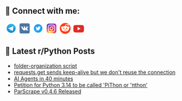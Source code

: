 ## 🔎 Connect with me:
[<img src="https://github.com/bullbesh/bullbesh/blob/main/images/Telegram.png" width="32" height="32" />](https://t.me/bullbesh)
[<img src="https://github.com/bullbesh/bullbesh/blob/main/images/VK.png" width="32" height="32" />](https://vk.com/bullbesh)
[<img src="https://github.com/bullbesh/bullbesh/blob/main/images/Twitter.png" width="32" height="32" />](https://twitter.com/bullbesh1)
[<img src="https://github.com/bullbesh/bullbesh/blob/main/images/Instagram.png" width="32" height="32" />](https://www.instagram.com/bullbesh)
[<img src="https://github.com/bullbesh/bullbesh/blob/main/images/Reddit.png" width="32" height="32" />](https://www.reddit.com/user/bullbesh)
[<img src="https://github.com/bullbesh/bullbesh/blob/main/images/YouTube.png" width="32" height="32" />](https://www.youtube.com/channel/UCtfjRs6uzgq5mfm8S06WTcg)

## 📕 Latest r/Python Posts
<!-- BLOG-POST-LIST:START -->
- [folder-organization script](https://www.reddit.com/r/Python/comments/1g0f1vv/folderorganization_script/)
- [requests.get sends keep-alive but we don&#39;t reuse the connection](https://www.reddit.com/r/Python/comments/1g0ey78/requestsget_sends_keepalive_but_we_dont_reuse_the/)
- [AI Agents in 40 minutes](https://www.reddit.com/r/Python/comments/1g0e7ms/ai_agents_in_40_minutes/)
- [Petition for Python 3.14 to be called &#39;PiThon or &#39;πthon&#39;](https://www.reddit.com/r/Python/comments/1g0a94c/petition_for_python_314_to_be_called_pithon_or/)
- [ParScrape v0.4.6 Released](https://www.reddit.com/r/Python/comments/1g06arb/parscrape_v046_released/)
<!-- BLOG-POST-LIST:END -->
